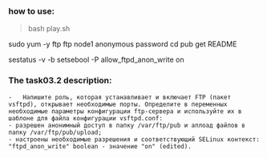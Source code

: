 ### how to use:

> bash play.sh

sudo yum -y ftp
ftp node1
anonymous
password
cd pub
get README

sestatus -v -b
setsebool -P allow_ftpd_anon_write  on

### The task03.2 description: 
    - 	Напишите роль, которая устанавливает и включает FTP (пакет vsftpd), открывает необходимые порты. Определите в переменных необходимые параметры конфигурации ftp-сервера и используйте их в шаблоне для файла конфигурации vsftpd.conf:
    - разрешен анонимный доступ в папку /var/ftp/pub и аплоад файлов в папку /var/ftp/pub/upload;
    - настроены необходимые разрешения и соответствующий SELinux контекст: "ftpd_anon_write" boolean - значение "on" (edited).

